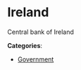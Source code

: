 # Ireland

Central bank of Ireland

**Categories**:

- [Government](https://github/apis-list/apis-list#government)



